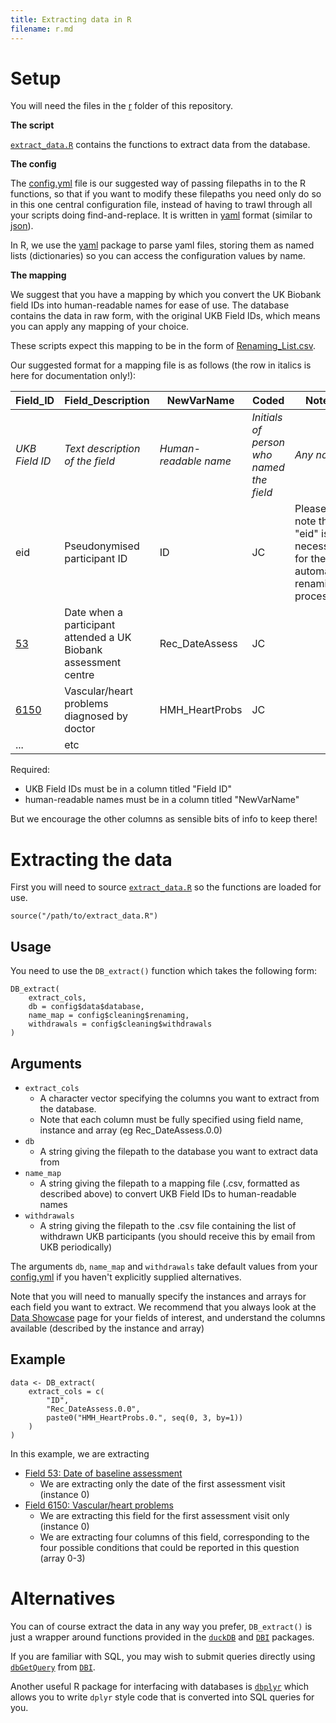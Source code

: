 ```yaml
---
title: Extracting data in R
filename: r.md
---
```


# Setup

You will need the files in the [r](https://github.com/2cjenn/UKB_database/tree/main/r) folder of this repository.

**The script**

[`extract_data.R`](https://github.com/2cjenn/UKB_database/blob/main/r/extract_data.R) contains the functions to extract data from the database.

**The config**

The [config.yml](https://github.com/2cjenn/UKB_database/blob/main/r/config.yml) file is our suggested way of passing filepaths in to the R functions, so that if you want to modify these filepaths you need only do so in this one central configuration file, instead of having to trawl through all your scripts doing find-and-replace. It is written in [yaml](https://yaml.org/) format (similar to [json](https://www.json.org/json-en.html)).

In R, we use the [yaml](https://cran.r-project.org/web/packages/yaml/index.html) package to parse yaml files, storing them as named lists (dictionaries) so you can access the configuration values by name.

**The mapping**

We suggest that you have a mapping by which you convert the UK Biobank field IDs into human-readable names for ease of use. The database contains the data in raw form, with the original UKB Field IDs, which means you can apply any mapping of your choice. 

These scripts expect this mapping to be in the form of [Renaming_List.csv](https://github.com/2cjenn/UKB_database/blob/main/r/Renaming_List.csv).

Our suggested format for a mapping file is as follows (the row in italics is here for documentation only!):

| Field_ID | Field_Description | NewVarName | Coded | Notes |
|-------------|-------------|-------------|-------------|--------------|
| *UKB Field ID* | *Text description of the field* | *Human-readable name* | *Initials of person who named the field* | *Any notes* |
| eid | Pseudonymised participant ID | ID | JC | Please note this "eid" is necessary for the automated renaming process |
| [53](https://biobank.ndph.ox.ac.uk/showcase/field.cgi?id=53) | Date when a participant attended a UK Biobank assessment centre | Rec_DateAssess | JC |  |
| [6150](https://biobank.ndph.ox.ac.uk/showcase/field.cgi?id=6150) | Vascular/heart problems diagnosed by doctor | HMH_HeartProbs | JC | |
| ... | etc | | | |

Required:
* UKB Field IDs must be in a column titled "Field ID" 
* human-readable names must be in a column titled "NewVarName"

But we encourage the other columns as sensible bits of info to keep there!

# Extracting the data

First you will need to source [`extract_data.R`](https://github.com/2cjenn/UKB_database/blob/main/r/extract_data.R) so the functions are loaded for use.

`source("/path/to/extract_data.R")`

## Usage

You need to use the `DB_extract()` function which takes the following form:

```
DB_extract(
    extract_cols,
    db = config$data$database,
    name_map = config$cleaning$renaming,
    withdrawals = config$cleaning$withdrawals
)
```
## Arguments

* `extract_cols`
    * A character vector specifying the columns you want to extract from the database.
    * Note that each column must be fully specified using field name, instance and array (eg Rec_DateAssess.0.0)
* `db`
    * A string giving the filepath to the database you want to extract data from
* `name_map`
    * A string giving the filepath to a mapping file (.csv, formatted as described above) to convert UKB Field IDs to human-readable names
* `withdrawals`
    * A string giving the filepath to the .csv file containing the list of withdrawn UKB participants (you should receive this by email from UKB periodically)


The arguments `db`, `name_map` and `withdrawals` take default values from your [config.yml](https://github.com/2cjenn/UKB_database/blob/main/r/config.yml) if you haven't explicitly supplied alternatives.

Note that you will need to manually specify the instances and arrays for each field you want to extract. We recommend that you always look at the [Data Showcase](https://biobank.ndph.ox.ac.uk/showcase/browse.cgi?) page for your fields of interest, and understand the columns available (described by the instance and array)

## Example

```
data <- DB_extract(
    extract_cols = c(
        "ID", 
        "Rec_DateAssess.0.0",
        paste0("HMH_HeartProbs.0.", seq(0, 3, by=1))
    )
) 
```

In this example, we are extracting
* [Field 53: Date of baseline assessment](https://biobank.ndph.ox.ac.uk/showcase/field.cgi?id=53)
    * We are extracting only the date of the first assessment visit (instance 0)
* [Field 6150: Vascular/heart problems](https://biobank.ndph.ox.ac.uk/showcase/field.cgi?id=6150)
    * We are extracting this field for the first assessment visit only (instance 0)
    * We are extracting four columns of this field, corresponding to the four possible conditions that could be reported in this question (array 0-3)

# Alternatives

You can of course extract the data in any way you prefer, `DB_extract()` is just a wrapper around functions provided in the [`duckDB`](https://duckdb.org/docs/api/r) and [`DBI`](https://dbi.r-dbi.org/) packages.

If you are familiar with SQL, you may wish to submit queries directly using [`dbGetQuery`](https://dbi.r-dbi.org/reference/dbgetquery) from [`DBI`](https://dbi.r-dbi.org/).

Another useful R package for interfacing with databases is [`dbplyr`](https://dbplyr.tidyverse.org/) which allows you to write `dplyr` style code that is converted into SQL queries for you.
